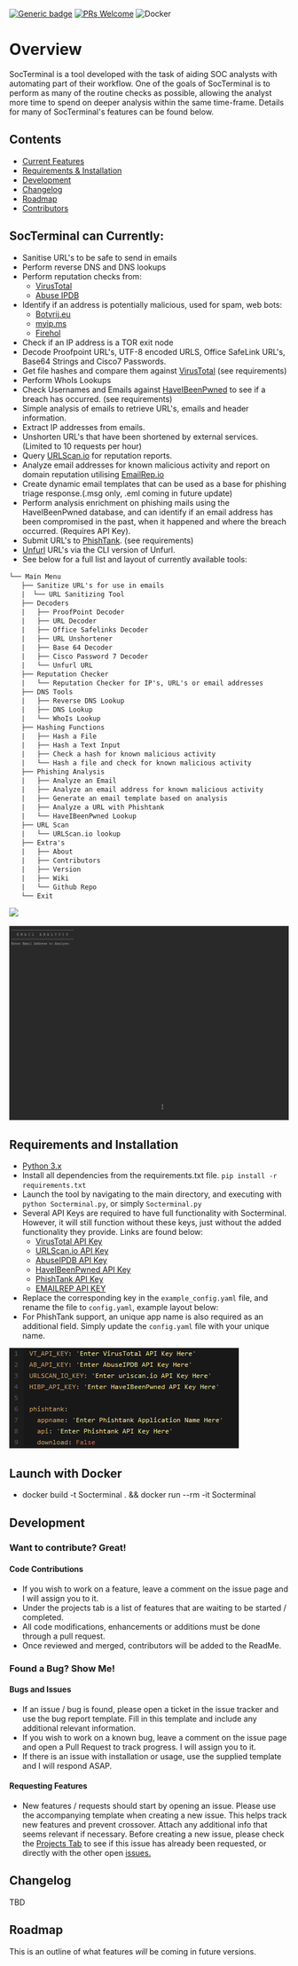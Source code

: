 [![Generic badge](https://img.shields.io/badge/Made%20with-Python-blue.svg?style=flat-square)](https://github.com/akshay-nehate/Socterminal)
[![PRs Welcome](https://img.shields.io/badge/PRs-welcome-green.svg?style=flat-square)](https://github.com/akshay-nehate/Socterminal)
![Docker](https://img.shields.io/badge/Docker-Supported-blue)
# Overview

SocTerminal is a tool developed with the task of aiding SOC analysts with automating part of their workflow. One of the goals of SocTerminal is to perform as many of the routine checks as possible, allowing the analyst more time to spend on deeper analysis within the same time-frame. Details for many of SocTerminal's features can be found below.

## Contents
 - [Current Features](#SocTerminal-can-currently)
 - [Requirements & Installation](#requirements-and-installation)
 - [Development](#development)
 - [Changelog](#changelog)
 - [Roadmap](#roadmap)
 - [Contributors](#contributors)

## SocTerminal can Currently:
  - Sanitise URL's to be safe to send in emails
  - Perform reverse DNS and DNS lookups
  - Perform reputation checks from:
    - [VirusTotal](https://www.virustotal.com)
    - [Abuse IPDB](https://www.abuseipdb.com/)
  - Identify if an address is potentially malicious, used for spam, web bots:
    - [Botvrij.eu](https://botvrij.eu)
    - [myip.ms](https://myip.ms)
    - [Firehol](https://raw.githubusercontent.com/firehol/blocklist-ipsets/master/nixspam.ipset)
  - Check if an IP address is a TOR exit node
  - Decode Proofpoint URL's, UTF-8 encoded URLS, Office SafeLink URL's, Base64 Strings and Cisco7 Passwords.
  - Get file hashes and compare them against [VirusTotal](https://www.virustotal.com) (see requirements)
  - Perform WhoIs Lookups
  - Check Usernames and Emails against [HaveIBeenPwned](https://haveibeenpwned.com) to see if a breach has occurred. (see requirements)
  - Simple analysis of emails to retrieve URL's, emails and header information.
  - Extract IP addresses from emails.
  - Unshorten URL's that have been shortened by external services. (Limited to 10 requests per hour)
  - Query [URLScan.io](https://urlscan.io) for reputation reports.
  - Analyze email addresses for known malicious activity and report on domain reputation utilising [EmailRep.io](https://emailrep.io)
  - Create dynamic email templates that can be used as a base for phishing triage response.(.msg only, .eml coming in future update)
  - Perform analysis enrichment on phishing mails using the HaveIBeenPwned database, and can identify if an email address has been compromised in the past, when it happened and where the breach occurred. (Requires API Key).
  - Submit URL's to [PhishTank](https://www.phishtank.com/). (see requirements)
  - [Unfurl](https://github.com/obsidianforensics/unfurl) URL's via the CLI version of Unfurl. 
  - See below for a full list and layout of currently available tools:
  
  
```
└── Main Menu
   ├── Sanitize URL's for use in emails
   |  └── URL Sanitizing Tool
   ├── Decoders
   |   ├── ProofPoint Decoder
   |   ├── URL Decoder
   |   ├── Office Safelinks Decoder
   |   ├── URL Unshortener
   |   ├── Base 64 Decoder
   |   ├── Cisco Password 7 Decoder
   |   └── Unfurl URL
   ├── Reputation Checker
   |   └── Reputation Checker for IP's, URL's or email addresses
   ├── DNS Tools
   |   ├── Reverse DNS Lookup
   |   ├── DNS Lookup
   |   └── WhoIs Lookup
   ├── Hashing Functions
   |   ├── Hash a File
   |   ├── Hash a Text Input
   |   ├── Check a hash for known malicious activity
   |   └── Hash a file and check for known malicious activity
   ├── Phishing Analysis
   |   ├── Analyze an Email
   |   ├── Analyze an email address for known malicious activity
   |   ├── Generate an email template based on analysis
   |   ├── Analyze a URL with Phishtank
   |   └── HaveIBeenPwned Lookup
   ├── URL Scan
   |   └── URLScan.io lookup
   ├── Extra's
   |   ├── About
   |   ├── Contributors
   |   ├── Version
   |   ├── Wiki
   |   └── Github Repo
   └── Exit
```
![](https://github.com/akshay-nehate/Socterminal/blob/master/readmeimages/unfurl.PNG)

![](readmeimages/email_analysis.gif)

## Requirements and Installation
 - [Python 3.x](https://www.python.org/)
 - Install all dependencies from the requirements.txt file. `pip install -r requirements.txt`
 - Launch the tool by navigating to the main directory, and executing with `python Socterminal.py`, or simply `Socterminal.py` 
 - Several API Keys are required to have full functionality with Socterminal. However, it will still function without these keys, just without the added functionality they provide. Links are found below:
   - [VirusTotal API Key](https://developers.virustotal.com/reference)
   - [URLScan.io API Key](https://urlscan.io/about-api/)
   - [AbuseIPDB API Key](https://www.abuseipdb.com/api)
   - [HaveIBeenPwned API Key](https://haveibeenpwned.com/API/Key)
   - [PhishTank API Key](https://www.phishtank.com/api_info.php)
   - [EMAILREP API KEY](https://emailrep.io/key)
 - Replace the corresponding key in the `example_config.yaml` file, and rename the file to `config.yaml`, example layout below:
 - For PhishTank support, an unique app name is also required as an additional field. Simply update the `config.yaml` file with your unique name.
 
![](readmeimages/example_config.png)

## Launch with Docker
- docker build -t Socterminal . && docker run --rm -it Socterminal 
 
 <!-- - To use the Hash comparison with VirusTotal requires an [API key](https://developers.virustotal.com/reference), replace the key `VT_API_KEY` in the code with your own key. The tool will still function without this key, however this feature will not work.
 - To use the Reputation Checker with AbuseIPDB requires an [API Key](https://www.abuseipdb.com/api), replace the key `AB_API_KEY` in the code with your own key. The tool will still function without this key, however this feature will not work.
 - To use the URLScan.io checker function with URLScan requires an [API Key](https://urlscan.io/about-api/), replace the key `URLSCAN_IO_KEY` in the code with your own key. The tool will still function without this key, however this feature will not work. 
 - Use of the HaveIBeenPwned functionality requires an [API Key](https://haveibeenpwned.com/API/Key), replace the key `HIBP_API_KEY` in the code with your own key. The tool will still function without this key, however this feature will not work. -->
 
## Development

### Want to contribute? Great!

  #### Code Contributions
  - If you wish to work on a feature, leave a comment on the issue page and I will assign you to it.
  - Under the projects tab is a list of features that are waiting to be started / completed. 
  - All code modifications, enhancements or additions must be done through a pull request. 
  - Once reviewed and merged, contributors will be added to the ReadMe.

### Found a Bug? Show Me!

 #### Bugs and Issues
 - If an issue / bug is found, please open a ticket in the issue tracker and use the bug report template. Fill in this template and include any additional relevant information.
 - If you wish to work on a known bug, leave a comment on the issue page and open a Pull Request to track progress. I will assign you to it.
 - If there is an issue with installation or usage, use the supplied template and I will respond ASAP.

 #### Requesting Features
 - New features / requests should start by opening an issue. Please use the accompanying template when creating a new issue. This helps track new features and prevent crossover. Attach any additional info that seems relevant if necessary. Before creating a new issue, please check the [Projects Tab](https://github.com/akshay-nehate/Socterminal/projects) to see if this issue has already been requested, or directly with the other open [issues.](https://github.com/akshay-nehate/Socterminal/issues)
 
## Changelog
TBD

## Roadmap
  This is an outline of what features *will* be coming in future versions.
